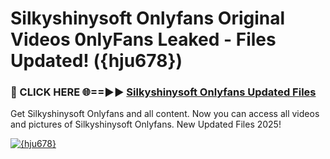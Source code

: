 # Silkyshinysoft Onlyfans Original Videos 0nlyFans Leaked - Files Updated! ({hju678})

<h3>🔴 CLICK HERE 🌐==►► <a href="https://tinyurl.com/ms9xzufz" rel="nofollow">Silkyshinysoft Onlyfans Updated Files</a></h3>

Get Silkyshinysoft Onlyfans and all content. Now you can access all videos and pictures of Silkyshinysoft Onlyfans. New Updated Files 2025!

[![{hju678}](https://i.imgur.com/PQ7UWWw.gif)](https://tinyurl.com/ms9xzufz)